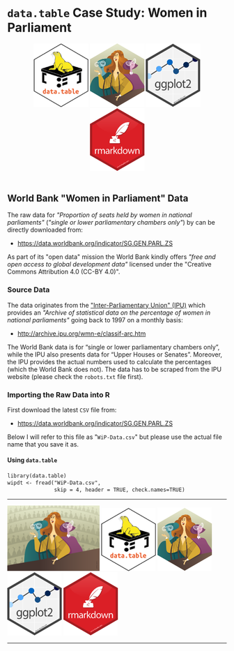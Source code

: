 # `data.table` Case Study: Women in Parliament

<center>
  <div>
    <img src="images/r-datatable-hex.png" alt="ggplot2 Hex Sticker" width="125"> <img src="images/Women_in_Parliament_hex.svg" alt="Women in Parliament Hex Sticker" width="125"> <img src="images/ggplot2.svg" alt="ggplot2 Hex Sticker" width="125"> <img src="images/rmarkdown.svg" alt="R Markdown Hex Sticker" width="125">
  </div>
</center>

<br>

## World Bank "Women in Parliament" Data

The raw data for *"Proportion of seats held by women in national parliaments"* 
(_"single or lower parliamentary chambers only"_) by can be directly downloaded from:

+ https://data.worldbank.org/indicator/SG.GEN.PARL.ZS 

As part of its "open data" mission the World Bank kindly offers *"free and open access to 
global development data"* licensed under the "Creative Commons Attribution 4.0 (CC-BY 4.0)".

### Source Data

The data originates from the ["Inter-Parliamentary Union" (IPU)](https://www.ipu.org/)
which provides an *"Archive of statistical data on the percentage of women in 
national parliaments"* going back to 1997 on a monthly basis:

+ http://archive.ipu.org/wmn-e/classif-arc.htm

The World Bank data is for “single or lower parliamentary chambers only”, while 
the IPU also presents data for “Upper Houses or Senates”. Moreover, the IPU provides 
the actual numbers used to calculate the percentages (which the World Bank does not).
The data has to be scraped from the IPU website (please check the `robots.txt` file
first).

### Importing the Raw Data into R

First download the latest `CSV` file from:

+ https://data.worldbank.org/indicator/SG.GEN.PARL.ZS 

Below I will refer to this file as "`WiP-Data.csv`" but please use the actual
file name that you save it as.

#### Using `data.table`

```
library(data.table)
wipdt <- fread("WiP-Data.csv",
               skip = 4, header = TRUE, check.names=TRUE)
```

<hr>

<img src="images/Women_in_Parliament_rect.svg" alt="Women in Parliament Bonus Image" height="150"> <img src="images/r-datatable-hex.png" alt="ggplot2 Hex Sticker" width="125"> <img src="images/Women_in_Parliament_hex.svg" alt="Women in Parliament Hex Sticker" width="125"> <img src="images/ggplot2.svg" alt="ggplot2 Hex Sticker" width="125"> <img src="images/rmarkdown.svg" alt="R Markdown Hex Sticker" width="125">

<hr>
